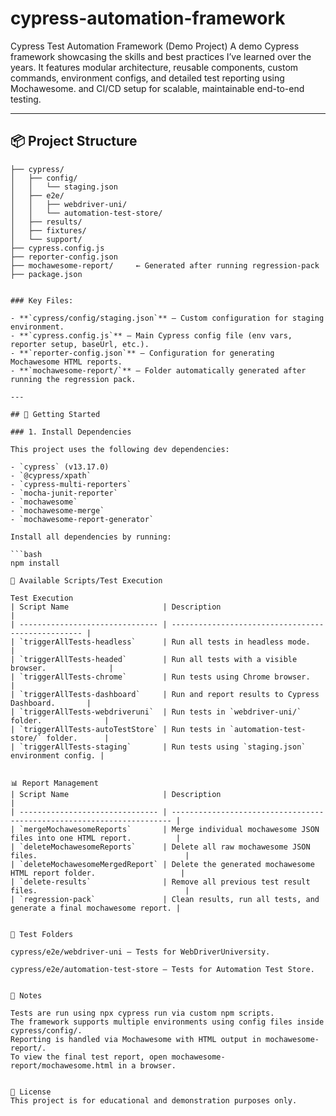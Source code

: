 # cypress-automation-framework

Cypress Test Automation Framework (Demo Project) A demo Cypress framework showcasing the skills and best practices I’ve learned over the years. It features modular architecture, reusable components, custom commands, environment configs, and detailed test reporting using Mochawesome. and CI/CD setup for scalable, maintainable end-to-end testing.

---

## 📦 Project Structure

````plaintext
├── cypress/
│   ├── config/
│   │   └── staging.json
│   ├── e2e/
│   │   ├── webdriver-uni/
│   │   └── automation-test-store/
│   ├── results/
│   ├── fixtures/
│   └── support/
├── cypress.config.js
├── reporter-config.json
├── mochawesome-report/     ← Generated after running regression-pack
├── package.json


### Key Files:

- **`cypress/config/staging.json`** – Custom configuration for staging environment.
- **`cypress.config.js`** – Main Cypress config file (env vars, reporter setup, baseUrl, etc.).
- **`reporter-config.json`** – Configuration for generating Mochawesome HTML reports.
- **`mochawesome-report/`** – Folder automatically generated after running the regression pack.

---

## 🚀 Getting Started

### 1. Install Dependencies

This project uses the following dev dependencies:

- `cypress` (v13.17.0)
- `@cypress/xpath`
- `cypress-multi-reporters`
- `mocha-junit-reporter`
- `mochawesome`
- `mochawesome-merge`
- `mochawesome-report-generator`

Install all dependencies by running:

```bash
npm install

📜 Available Scripts/Test Execution

Test Execution
| Script Name                     | Description                                        |
| ------------------------------- | -------------------------------------------------- |
| `triggerAllTests-headless`      | Run all tests in headless mode.                    |
| `triggerAllTests-headed`        | Run all tests with a visible browser.              |
| `triggerAllTests-chrome`        | Run tests using Chrome browser.                    |
| `triggerAllTests-dashboard`     | Run and report results to Cypress Dashboard.       |
| `triggerAllTests-webdriveruni`  | Run tests in `webdriver-uni/` folder.              |
| `triggerAllTests-autoTestStore` | Run tests in `automation-test-store/` folder.      |
| `triggerAllTests-staging`       | Run tests using `staging.json` environment config. |


📊 Report Management
| Script Name                     | Description                                                            |
| ------------------------------- | ---------------------------------------------------------------------- |
| `mergeMochawesomeReports`       | Merge individual mochawesome JSON files into one HTML report.          |
| `deleteMochawesomeReports`      | Delete all raw mochawesome JSON files.                                 |
| `deleteMochawesomeMergedReport` | Delete the generated mochawesome HTML report folder.                   |
| `delete-results`                | Remove all previous test result files.                                 |
| `regression-pack`               | Clean results, run all tests, and generate a final mochawesome report. |


🧪 Test Folders

cypress/e2e/webdriver-uni – Tests for WebDriverUniversity.

cypress/e2e/automation-test-store – Tests for Automation Test Store.


📌 Notes

Tests are run using npx cypress run via custom npm scripts.
The framework supports multiple environments using config files inside cypress/config/.
Reporting is handled via Mochawesome with HTML output in mochawesome-report/.
To view the final test report, open mochawesome-report/mochawesome.html in a browser.


📄 License
This project is for educational and demonstration purposes only.

````

